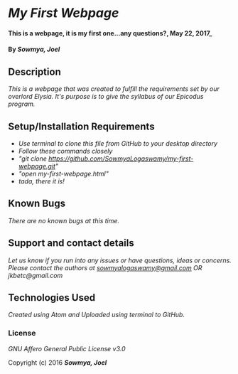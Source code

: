 # _My First Webpage_

#### This is a webpage, it is my first one...any questions?, May 22, 2017_

#### By _**Sowmya, Joel**_

## Description

_This is a webpage that was created to fulfill the requirements set by our overlord Elysia. It's purpose is to give the syllabus of our Epicodus program._

## Setup/Installation Requirements

* _Use terminal to clone this file from GitHub to your desktop directory_
* _Follow these commands closely_
* _"git clone https://github.com/SowmyaLogaswamy/my-first-webpage.git"_
* _"open my-first-webpage.html"_
* _tada, there it is!_


## Known Bugs

_There are no known bugs at this time._

## Support and contact details

_Let us know if you run into any issues or have questions, ideas or concerns.  Please contact the authors at sowmyalogaswamy@gmail.com OR jkbetc@gmail.com_

## Technologies Used

_Created using Atom and Uploaded using terminal to GitHub._

### License

*GNU Affero General Public License v3.0*

Copyright (c) 2016 **_Sowmya, Joel_**
